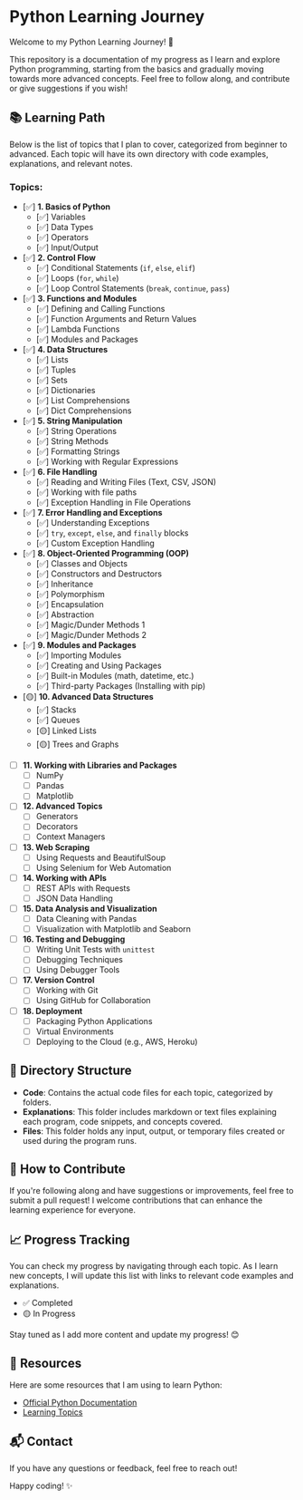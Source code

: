 # Python Learning Journey

Welcome to my Python Learning Journey! 🚀

This repository is a documentation of my progress as I learn and explore Python programming, starting from the basics and gradually moving towards more advanced concepts. Feel free to follow along, and contribute or give suggestions if you wish!

## 📚 Learning Path

Below is the list of topics that I plan to cover, categorized from beginner to advanced. Each topic will have its own directory with code examples, explanations, and relevant notes.

### Topics:
- [✅] **1. Basics of Python**
  - [✅] Variables
  - [✅] Data Types
  - [✅] Operators
  - [✅] Input/Output
- [✅] **2. Control Flow**
  - [✅] Conditional Statements (`if`, `else`, `elif`)
  - [✅] Loops (`for`, `while`)
  - [✅] Loop Control Statements (`break`, `continue`, `pass`)
- [✅] **3. Functions and Modules**
  - [✅] Defining and Calling Functions
  - [✅] Function Arguments and Return Values
  - [✅] Lambda Functions
  - [✅] Modules and Packages
- [✅] **4. Data Structures**
  - [✅] Lists
  - [✅] Tuples
  - [✅] Sets
  - [✅] Dictionaries
  - [✅] List Comprehensions
  - [✅] Dict Comprehensions
- [✅] **5. String Manipulation**
  - [✅] String Operations
  - [✅] String Methods
  - [✅] Formatting Strings
  - [✅] Working with Regular Expressions
- [✅] **6. File Handling**
  - [✅] Reading and Writing Files (Text, CSV, JSON)
  - [✅] Working with file paths
  - [✅] Exception Handling in File Operations
- [✅] **7. Error Handling and Exceptions**
  - [✅] Understanding Exceptions
  - [✅] `try`, `except`, `else`, and `finally` blocks
  - [✅] Custom Exception Handling
- [✅] **8. Object-Oriented Programming (OOP)**
  - [✅] Classes and Objects
  - [✅] Constructors and Destructors
  - [✅] Inheritance
  - [✅] Polymorphism
  - [✅] Encapsulation
  - [✅] Abstraction
  - [✅] Magic/Dunder Methods 1
  - [✅] Magic/Dunder Methods 2
- [✅] **9. Modules and Packages**
  - [✅] Importing Modules
  - [✅] Creating and Using Packages
  - [✅] Built-in Modules (math, datetime, etc.)
  - [✅] Third-party Packages (Installing with pip)
- [🟡] **10. Advanced Data Structures**
  - [✅] Stacks
  - [✅] Queues
  - [🟡] Linked Lists
  - [🟡] Trees and Graphs
- [ ] **11. Working with Libraries and Packages**
  - [ ] NumPy
  - [ ] Pandas
  - [ ] Matplotlib
- [ ] **12. Advanced Topics**
  - [ ] Generators
  - [ ] Decorators
  - [ ] Context Managers
- [ ] **13. Web Scraping**
  - [ ] Using Requests and BeautifulSoup
  - [ ] Using Selenium for Web Automation
- [ ] **14. Working with APIs**
  - [ ] REST APIs with Requests
  - [ ] JSON Data Handling
- [ ] **15. Data Analysis and Visualization**
  - [ ] Data Cleaning with Pandas
  - [ ] Visualization with Matplotlib and Seaborn
- [ ] **16. Testing and Debugging**
  - [ ] Writing Unit Tests with `unittest`
  - [ ] Debugging Techniques
  - [ ] Using Debugger Tools
- [ ] **17. Version Control**
  - [ ] Working with Git
  - [ ] Using GitHub for Collaboration
- [ ] **18. Deployment**
  - [ ] Packaging Python Applications
  - [ ] Virtual Environments
  - [ ] Deploying to the Cloud (e.g., AWS, Heroku)
  
## 📂 Directory Structure

- **Code**: Contains the actual code files for each topic, categorized by folders.
- **Explanations**: This folder includes markdown or text files explaining each program, code snippets, and concepts covered.
- **Files**: This folder holds any input, output, or temporary files created or used during the program runs.

## 🚀 How to Contribute

If you're following along and have suggestions or improvements, feel free to submit a pull request! I welcome contributions that can enhance the learning experience for everyone.

## 📈 Progress Tracking

You can check my progress by navigating through each topic. As I learn new concepts, I will update this list with links to relevant code examples and explanations.

- ✅ Completed
- 🟡 In Progress

Stay tuned as I add more content and update my progress! 😊

## 🔗 Resources

Here are some resources that I am using to learn Python:
- [Official Python Documentation](https://docs.python.org/3/)
- [Learning Topics](https://chatgpt.com/)

## 📬 Contact

If you have any questions or feedback, feel free to reach out!

Happy coding! ✨
